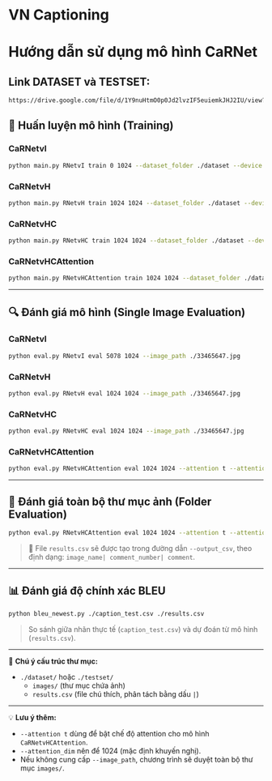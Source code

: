 # VN Captioning
# Hướng dẫn sử dụng mô hình CaRNet
## Link DATASET và TESTSET: 
```bash
https://drive.google.com/file/d/1Y9nuHtmO0p0Jd2lvzIF5euiemkJHJ2IU/view?usp=drive_link
```
## 🚀 Huấn luyện mô hình (Training)

### CaRNetvI
```bash
python main.py RNetvI train 0 1024 --dataset_folder ./dataset --device cuda:0 --epochs 150
```

### CaRNetvH
```bash
python main.py RNetvH train 1024 1024 --dataset_folder ./dataset --device cuda:0 --epochs 150
```

### CaRNetvHC
```bash
python main.py RNetvHC train 1024 1024 --dataset_folder ./dataset --device cuda:0 --epochs 150
```

### CaRNetvHCAttention
```bash
python main.py RNetvHCAttention train 1024 1024 --dataset_folder ./dataset --device cuda:0 --epochs 150 --attention t --attention_dim 1024
```

---

## 🔍 Đánh giá mô hình (Single Image Evaluation)

### CaRNetvI
```bash
python eval.py RNetvI eval 5078 1024 --image_path ./33465647.jpg
```

### CaRNetvH
```bash
python eval.py RNetvH eval 1024 1024 --image_path ./33465647.jpg
```

### CaRNetvHC
```bash
python eval.py RNetvHC eval 1024 1024 --image_path ./33465647.jpg
```

### CaRNetvHCAttention
```bash
python eval.py RNetvHCAttention eval 1024 1024 --attention t --attention_dim 1024 --image_path ./33465647.jpg
```

---

## 📁 Đánh giá toàn bộ thư mục ảnh (Folder Evaluation)

```bash
python eval.py RNetvHCAttention eval 1024 1024 --attention t --attention_dim 1024 --dataset_folder ./testset --output_csv ./testset/caption_test4.csv
```

> 📄 File `results.csv` sẽ được tạo trong đường dẫn `--output_csv`, theo định dạng: `image_name| comment_number| comment`.

---

## 📊 Đánh giá độ chính xác BLEU

```bash
python bleu_newest.py ./caption_test.csv ./results.csv
```

> So sánh giữa nhãn thực tế (`caption_test.csv`) và dự đoán từ mô hình (`results.csv`).

---

📁 **Chú ý cấu trúc thư mục:**
- `./dataset/` hoặc `./testset/`
  - `images/` (thư mục chứa ảnh)
  - `results.csv` (file chú thích, phân tách bằng dấu `|`)

---

💡 **Lưu ý thêm:**
- `--attention t` dùng để bật chế độ attention cho mô hình `CaRNetvHCAttention`.
- `--attention_dim` nên để 1024 (mặc định khuyến nghị).
- Nếu không cung cấp `--image_path`, chương trình sẽ duyệt toàn bộ thư mục `images/`.